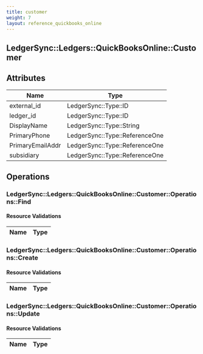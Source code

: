 ```yaml
---
title: customer
weight: 7
layout: reference_quickbooks_online
---
```


## LedgerSync::Ledgers::QuickBooksOnline::Customer

## Attributes

| Name | Type |
| ---- | ---- |
| external_id | LedgerSync::Type::ID |
| ledger_id | LedgerSync::Type::ID |
| DisplayName | LedgerSync::Type::String |
| PrimaryPhone | LedgerSync::Type::ReferenceOne |
| PrimaryEmailAddr | LedgerSync::Type::ReferenceOne |
| subsidiary | LedgerSync::Type::ReferenceOne |


## Operations

### LedgerSync::Ledgers::QuickBooksOnline::Customer::Operations::Find

#### Resource Validations

| Name | Type |
| ---- | ---- |
### LedgerSync::Ledgers::QuickBooksOnline::Customer::Operations::Create

#### Resource Validations

| Name | Type |
| ---- | ---- |
### LedgerSync::Ledgers::QuickBooksOnline::Customer::Operations::Update

#### Resource Validations

| Name | Type |
| ---- | ---- |

